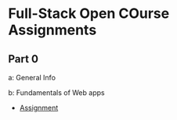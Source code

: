 # Full-Stack Open COurse Assignments

## Part 0
a: General Info

b: Fundamentals of Web apps
- [Assignment](https://github.com/dylanlarrivee/full-stack-open-assignments/tree/master/part0)